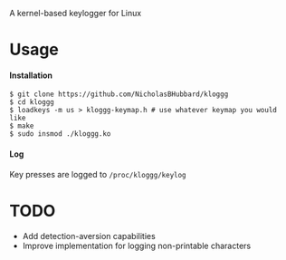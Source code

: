 A kernel-based keylogger for Linux

# Usage

#### Installation

```
$ git clone https://github.com/NicholasBHubbard/kloggg
$ cd kloggg
$ loadkeys -m us > kloggg-keymap.h # use whatever keymap you would like
$ make
$ sudo insmod ./kloggg.ko
```

#### Log

Key presses are logged to `/proc/kloggg/keylog`

# TODO

* Add detection-aversion capabilities
* Improve implementation for logging non-printable characters

